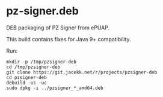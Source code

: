 # pz-signer.deb

DEB packaging of PZ Signer from ePUAP.

This build contains fixes for Java 9+ compatibility.

Run:
```
mkdir -p /tmp/pzsigner-deb
cd /tmp/pzsigner-deb
git clone https://git.jacekk.net/r/projects/pzsigner-deb
cd pzsigner-deb
debuild -us -uc
sudo dpkg -i ../pzsigner_*_amd64.deb
```
